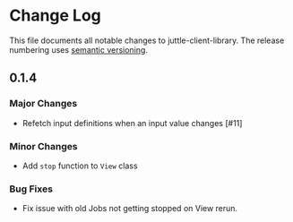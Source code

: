 # Change Log
This file documents all notable changes to juttle-client-library. The release numbering uses [semantic versioning](http://semver.org).

## 0.1.4 

### Major Changes

- Refetch input definitions when an input value changes [#11]

### Minor Changes

- Add `stop` function to `View` class

### Bug Fixes

- Fix issue with old Jobs not getting stopped on View rerun.
